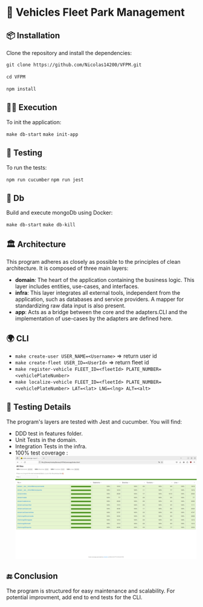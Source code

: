 # 🚀 Vehicles Fleet Park Management

## 📦 Installation

Clone the repository and install the dependencies:

    git clone https://github.com/Nicolas14200/VFPM.git

    cd VFPM

    npm install

## 🏃‍♂️ Execution

To init the application:

`make db-start`
`make init-app`

## 🧪 Testing

To run the tests:

`npm run cucumber`
`npm run jest`

## 🐳 Db

Build and execute mongoDb using Docker:

`make db-start`
`make db-kill`

## 🏛️ Architecture

This program adheres as closely as possible to the principles of clean architecture. It is composed of three main layers:

- **domain**: The heart of the application containing the business logic. This layer includes entities, use-cases, and interfaces.
- **infra**: This layer integrates all external tools, independent from the application, such as databases and service providers. A mapper for standardizing raw data input is also present.
- **app**: Acts as a bridge between the core and the adapters.CLI and the implementation of use-cases by the adapters are defined here.

## 🌍 CLI

- `make create-user USER_NAME=<Username>` => return user id
- `make create-fleet USER_ID=<UserId>` => return fleet id
- `make register-vehicle FLEET_ID=<fleetId> PLATE_NUMBER=<vehiclePlateNumber>`
- `make localize-vehicle FLEET_ID=<fleetId> PLATE_NUMBER=<vehiclePlateNumber> LAT=<lat> LNG=<lng> ALT=<alt>`

## 🧐 Testing Details

The program's layers are tested with Jest and cucumber. You will find:

- DDD test in features folder.
- Unit Tests in the domain.
- Integration Tests in the infra.
- 100% test coverage : ![Coverage](./coverage-test-jest.png)

## 🔚 Conclusion

The program is structured for easy maintenance and scalability. 
For potential improvment, add end to end tests for the CLI.
